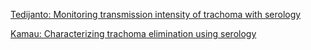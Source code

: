 
[Tedijanto: Monitoring transmission intensity of trachoma with serology]( https://doi.org/10.1038/s41467-023-38940-5)

[Kamau: Characterizing trachoma elimination using serology](https://www.medrxiv.org/content/10.1101/2024.09.20.24313635v1)

